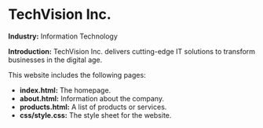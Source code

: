 # TechVision Inc.

**Industry:** Information Technology

**Introduction:** TechVision Inc. delivers cutting-edge IT solutions to transform businesses in the digital age.

This website includes the following pages:
- **index.html:** The homepage.
- **about.html:** Information about the company.
- **products.html:** A list of products or services.
- **css/style.css:** The style sheet for the website.
